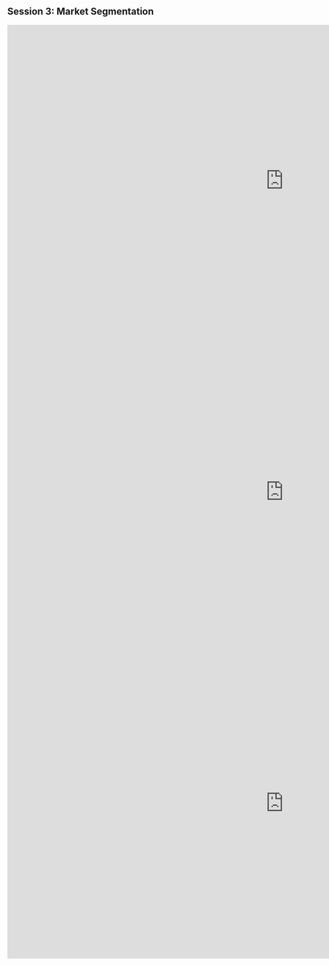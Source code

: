 ## Session 3: Market Segmentation

<iframe width="1256" height="707" src="https://www.youtube.com/embed/pCLQkgcjMjY?list=PL14BB28B5FE99A733" title="How to Use Market Segmentation: Developing a Target Market" frameborder="0" allow="accelerometer; autoplay; clipboard-write; encrypted-media; gyroscope; picture-in-picture; web-share" allowfullscreen></iframe>

<iframe width="1256" height="707" src="https://www.youtube.com/embed/qCtL8szl-Pk" title="MAR101 - CH6  - Segmentation, Targeting, &amp; Positioning" frameborder="0" allow="accelerometer; autoplay; clipboard-write; encrypted-media; gyroscope; picture-in-picture; web-share" allowfullscreen></iframe>

<iframe width="1256" height="707" src="https://www.youtube.com/embed/K400f3nvtrI" title="MARKETING 101: Marketing Segmentation, Targeting, and Positioning" frameborder="0" allow="accelerometer; autoplay; clipboard-write; encrypted-media; gyroscope; picture-in-picture; web-share" allowfullscreen></iframe>
